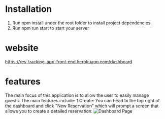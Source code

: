 # Installation

1. Run npm install under the root folder to install project dependencies.
1. Run npm run start to start your server

# website

https://res-tracking-app-front-end.herokuapp.com/dashboard

# features

The main focus of this application is to allow the user to easily manage guests. The main features include: 1.Create: You can head to the top right of the dashboard and click "New Reservation" which will prompt a screen that allows you to create a detailed reservation:
![Dashboard Page](http://url/to/img.png)
